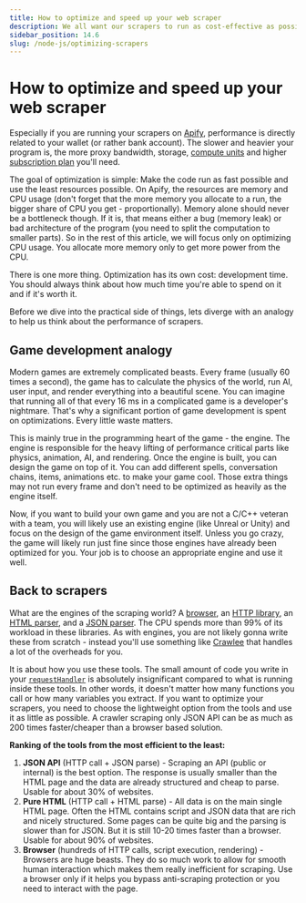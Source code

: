 ```yaml
---
title: How to optimize and speed up your web scraper
description: We all want our scrapers to run as cost-effective as possible. Learn how to think about performance in the context of web scraping and automation.
sidebar_position: 14.6
slug: /node-js/optimizing-scrapers
---
```


# [](#optimizing-scrapers) How to optimize and speed up your web scraper

Especially if you are running your scrapers on [Apify](https://apify.com), performance is directly related to your wallet (or rather bank account). The slower and heavier your program is, the more proxy bandwidth, storage, [compute units](https://help.apify.com/en/articles/3490384-what-is-a-compute-unit) and higher [subscription plan](https://apify.com/pricing) you'll need.

The goal of optimization is simple: Make the code run as fast possible and use the least resources possible. On Apify, the resources are memory and CPU usage (don't forget that the more memory you allocate to a run, the bigger share of CPU you get - proportionally). Memory alone should never be a bottleneck though. If it is, that means either a bug (memory leak) or bad architecture of the program (you need to split the computation to smaller parts). So in the rest of this article, we will focus only on optimizing CPU usage. You allocate more memory only to get more power from the CPU.

There is one more thing. Optimization has its own cost: development time. You should always think about how much time you're able to spend on it and if it's worth it.

Before we dive into the practical side of things, lets diverge with an analogy to help us think about the performance of scrapers.

## [](#analogy) Game development analogy

Modern games are extremely complicated beasts. Every frame (usually 60 times a second), the game has to calculate the physics of the world, run AI, user input, and render everything into a beautiful scene. You can imagine that running all of that every 16 ms in a complicated game is a developer's nightmare. That's why a significant portion of game development is spent on optimizations. Every little waste matters.

This is mainly true in the programming heart of the game - the engine. The engine is responsible for the heavy lifting of performance critical parts like physics, animation, AI, and rendering. Once the engine is built, you can design the game on top of it. You can add different spells, conversation chains, items, animations etc. to make your game cool. Those extra things may not run every frame and don't need to be optimized as heavily as the engine itself.

Now, if you want to build your own game and you are not a C/C++ veteran with a team, you will likely use an existing engine (like Unreal or Unity) and focus on the design of the game environment itself. Unless you go crazy, the game will likely run just fine since those engines have already been optimized for you. Your job is to choose an appropriate engine and use it well.

## [](#back-to-scrapers) Back to scrapers

What are the engines of the scraping world? A [browser](https://github.com/puppeteer/puppeteer/blob/master/docs/api.md), an [HTTP library](https://www.npmjs.com/package/@apify/http-request), an [HTML parser](https://github.com/cheeriojs/cheerio), and a [JSON parser](https://developer.mozilla.org/en-US/docs/Web/JavaScript/Reference/Global_Objects/JSON/parse). The CPU spends more than 99% of its workload in these libraries. As with engines, you are not likely gonna write these from scratch - instead you'll use something like [Crawlee](https://crawlee.dev) that handles a lot of the overheads for you.

It is about how you use these tools. The small amount of code you write in your [`requestHandler`](https://crawlee.dev/api/http-crawler/interface/HttpCrawlerOptions#requestHandler) is absolutely insignificant compared to what is running inside these tools. In other words, it doesn't matter how many functions you call or how many variables you extract. If you want to optimize your scrapers, you need to choose the lightweight option from the tools and use it as little as possible. A crawler scraping only JSON API can be as much as 200 times faster/cheaper than a browser based solution.

**Ranking of the tools from the most efficient to the least:**

1. **JSON API** (HTTP call + JSON parse) - Scraping an API (public or internal) is the best option. The response is usually smaller than the HTML page and the data are already structured and cheap to parse. Usable for about 30% of websites.
2. **Pure HTML** (HTTP call + HTML parse) -  All data is on the main single HTML page. Often the HTML contains script and JSON data that are rich and nicely structured. Some pages can be quite big and the parsing is slower than for JSON. But it is still 10-20 times faster than a browser. Usable for about 90% of websites.
3. **Browser** (hundreds of HTTP calls, script execution, rendering) - Browsers are huge beasts. They do so much work to allow for smooth human interaction which makes them really inefficient for scraping. Use a browser only if it helps you bypass anti-scraping protection or you need to interact with the page.

